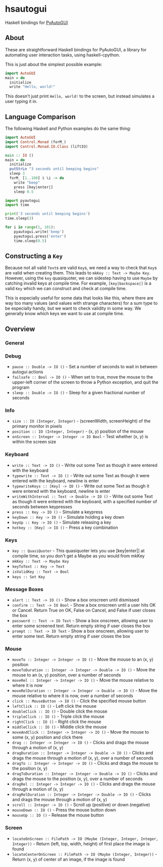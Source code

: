 # hsautogui

Haskell bindings for [PyAutoGUI](https://pyautogui.readthedocs.io)

## About

These are straightforward Haskell bindings for PyAutoGUI, a library for automating user interaction tasks, using haskell-cpython. 

This is just about the simplest possible example:

```haskell
import AutoGUI
main = do
  initialize
  write "Hello, world!"
```

This doesn't just print `Hello, world!` to the screen, but instead simulates a user typing it in.

## Language Comparison

The following Haskell and Python examples do the same thing:

```haskell
import AutoGUI
import Control.Monad (forM_)
import Control.Monad.IO.Class (liftIO)

main :: IO ()
main = do
  initialize
  putStrLn "3 seconds until beeping begins"
  sleep 3
  forM_ [1..100] $ \i -> do
    write "beep"
    press [key|enter|]
    sleep 0.5
```

```python
import pyautogui
import time

print('3 seconds until beeping begins')
time.sleep(3)

for i in range(1, 101):
    pyautogui.write('beep')
    pyautogui.press('enter')
    time.sleep(0.5)
```

## Constructing a `Key`

Because not all valid `Text`s are valid `Key`s, we need a way to check that `Key`s are valid when creating them. This leads to `mkKey :: Text -> Maybe Key`. However, using the `key` quasiquoter, we can sidestep having to use `Maybe` by catching invalid keys at compile time. For example, `[key|backspace|]` is a valid `Key` which we can construct and check at compile time.

This is especially useful for some data that looks like this, where there are way too many values (and values with strange characters) for a sum type to be especially handy, but we want to check validity in some way. We generally know which keys we want to use at compile time.

## Overview

### General

### Debug
- `pause :: Double -> IO ()` - Set a number of seconds to wait in between autogui actions
- `failsafe :: Bool -> IO ()` - When set to true, move the mouse to the upper-left corner of the screen to throw a Python exception, and quit the program
- `sleep :: Double -> IO ()` - Sleep for a given fractional number of seconds

### Info
- `size :: IO (Integer, Integer)` - (screenWidth, screenHeight) of the primary monitor in pixels
- `position :: IO (Integer, Integer)` - (x, y) position of the mouse
- `onScreen :: Integer -> Integer -> IO Bool` - Test whether (x, y) is within the screen size

### Keyboard
- `write :: Text -> IO ()` - Write out some Text as though it were entered with the keyboard
- `typewrite :: Text -> IO ()` - Write out some Text as though it were entered with the keyboard, newline is enter
- `typewriteKeys :: [Key] -> IO ()` - Write out some Text as though it were entered with the keyboard, newline is enter
- `writeWithInterval :: Text -> Double -> IO ()` - Write out some Text as though it were entered with the keyboard, with a specified number of seconds between keypresses
- `press :: Key -> IO ()` - Simulate a keypress
- `keyDown :: Key -> IO ()` - Simulate holding a key down
- `keyUp :: Key -> IO ()` - Simulate releasing a key
- `hotkey :: [Key] -> IO ()` - Press a key combination

### Keys
- `key :: QuasiQuoter` - This quasiquoter lets you use [key|enter|] at compile time, so you don't get a Maybe as you would from mkKey
- `mkKey :: Text -> Maybe Key`
- `keyToText :: Key -> Text`
- `isValidKey :: Text -> Bool`
- `keys :: Set Key`

### Message Boxes
- `alert :: Text -> IO ()` - Show a box onscreen until dismissed
- `confirm :: Text -> IO Bool` - Show a box onscreen until a user hits OK or Cancel. Return True on OK, False on Cancel, and False if user closes the box
- `password :: Text -> IO Text` - Show a box onscreen, allowing user to enter some screened text. Return empty string if user closes the box
- `prompt :: Text -> IO Text` - Show a box onscreen, allowing user to enter some text. Return empty string if user closes the box

### Mouse
- `moveTo :: Integer -> Integer -> IO ()` - Move the mouse to an (x, y) position
- `moveToDuration :: Integer -> Integer -> Double -> IO ()` - Move the mouse to an (x, y) position, over a number of seconds
- `moveRel :: Integer -> Integer -> IO ()` - Move the mouse relative to where it is now
- `moveRelDuration :: Integer -> Integer -> Double -> IO ()` - Move the mouse relative to where it is now, over a number of seconds
- `click :: MouseButton -> IO ()` - Click the specified mouse button
- `leftClick :: IO ()` - Left click the mouse
- `doubleClick :: IO ()` - Double click the mouse
- `tripleClick :: IO ()` - Triple click the mouse
- `rightClick :: IO ()` - Right click the mouse
- `middleClick :: IO ()` - Middle click the mouse
- `moveAndClick :: Integer -> Integer -> IO ()` - Move the mouse to some (x, y) position and click there
- `drag :: Integer -> Integer -> IO ()` - Clicks and drags the mouse through a motion of (x, y)
- `dragDuration :: Integer -> Integer -> Double -> IO ()` - Clicks and drags the mouse through a motion of (x, y), over a number of seconds
- `dragTo :: Integer -> Integer -> IO ()` - Clicks and drags the mouse to the position (x, y)
- `dragToDuration :: Integer -> Integer -> Double -> IO ()` - Clicks and drags the mouse to the position (x, y), over a number of seconds
- `dragRel :: Integer -> Integer -> IO ()` - Clicks and drags the mouse through a motion of (x, y)
- `dragRelDuration :: Integer -> Integer -> Double -> IO ()` - Clicks and drags the mouse through a motion of (x, y)
- `scroll :: Integer -> IO ()` - Scroll up (positive) or down (negative)
- `mouseDown :: IO ()` - Press the mouse button down
- `mouseUp :: IO ()` - Release the mouse button

### Screen
- `locateOnScreen :: FilePath -> IO (Maybe (Integer, Integer, Integer, Integer))` - Return (left, top, width, height) of first place the image is found
- `locateCenterOnScreen :: FilePath -> IO (Maybe (Integer, Integer))` - Return (x, y) of center of an image, if the image is found

